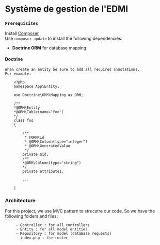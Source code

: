 # Système de gestion de l'EDMI

### `Prerequisites`

   Install [Composer](https://getcomposer.org/download/)<br>
   Use `composer update` to install the following dependencies:
   - **Doctrine ORM** for database mapping
  

#### Doctrine

    When create an entity be sure to add all required annotations.
    For example:

        <?php
        namespace App\Entity;

        use Doctrine\ORM\Mapping as ORM;

        /**
        *@ORM\Entity
        *@ORM\Table(name="foo")
        */
        class foo
        {
            
            /**
             * @ORM\Id
             * @ORM\Column(type="integer")
             * @ORM\GeneratedValue
             */
            private $id;
            /**
            *@ORM\Column(type="string")
            */
            private attribute1;

            ...

        }

### Architecture

   For this project, we use MVC pattern to strucutre our code.
   So we have the following folders and files: 
   
         - Controller : for all controllers
         - Entity : for all model entities
         - Repository : for model (database requests)
         - index.php : the router
